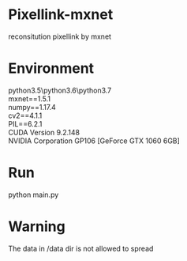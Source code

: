 # Pixellink-mxnet
reconsitution pixellink by mxnet <br/>

# Environment 
python3.5\python3.6\python3.7<br/>
mxnet==1.5.1<br/>
numpy==1.17.4<br/>
cv2==4.1.1<br/>
PIL==6.2.1<br/>
CUDA Version 9.2.148<br/>
NVIDIA Corporation GP106 [GeForce GTX 1060 6GB]<br/>
# Run
python main.py<br/>
# Warning
The data in /data dir is not allowed to spread<br/>


